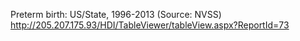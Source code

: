 Preterm birth: US/State, 1996-2013 (Source: NVSS)
http://205.207.175.93/HDI/TableViewer/tableView.aspx?ReportId=73